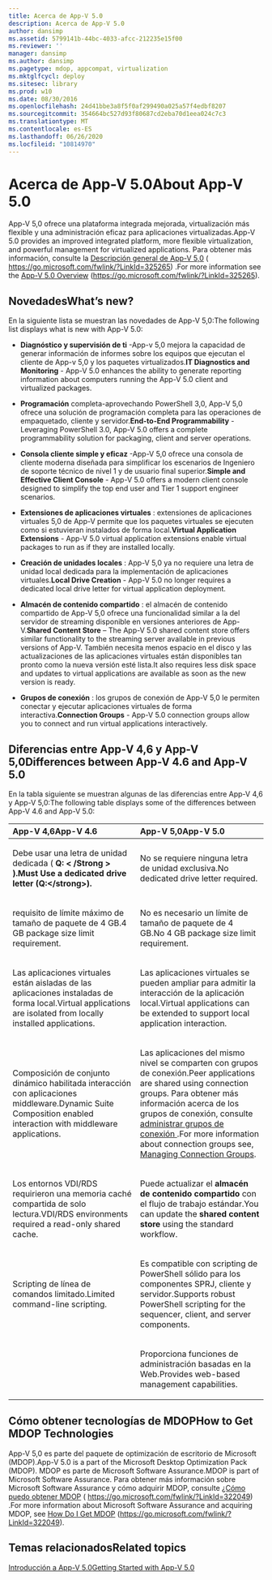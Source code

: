 ```yaml
---
title: Acerca de App-V 5.0
description: Acerca de App-V 5.0
author: dansimp
ms.assetid: 5799141b-44bc-4033-afcc-212235e15f00
ms.reviewer: ''
manager: dansimp
ms.author: dansimp
ms.pagetype: mdop, appcompat, virtualization
ms.mktglfcycl: deploy
ms.sitesec: library
ms.prod: w10
ms.date: 08/30/2016
ms.openlocfilehash: 24d41bbe3a8f5f0af299490a025a57f4edbf8207
ms.sourcegitcommit: 354664bc527d93f80687cd2eba70d1eea024c7c3
ms.translationtype: MT
ms.contentlocale: es-ES
ms.lasthandoff: 06/26/2020
ms.locfileid: "10814970"
---
```

# <span data-ttu-id="55af9-103">Acerca de App-V 5.0</span><span class="sxs-lookup"><span data-stu-id="55af9-103">About App-V 5.0</span></span>


<span data-ttu-id="55af9-104">App-V 5,0 ofrece una plataforma integrada mejorada, virtualización más flexible y una administración eficaz para aplicaciones virtualizadas.</span><span class="sxs-lookup"><span data-stu-id="55af9-104">App-V 5.0 provides an improved integrated platform, more flexible virtualization, and powerful management for virtualized applications.</span></span> <span data-ttu-id="55af9-105">Para obtener más información, consulte la [Descripción general de App-V 5,0](https://go.microsoft.com/fwlink/?LinkId=325265) ( https://go.microsoft.com/fwlink/?LinkId=325265) .</span><span class="sxs-lookup"><span data-stu-id="55af9-105">For more information see the [App-V 5.0 Overview](https://go.microsoft.com/fwlink/?LinkId=325265) (https://go.microsoft.com/fwlink/?LinkId=325265).</span></span>

## <a href="" id="what-s-new-"></a><span data-ttu-id="55af9-106">Novedades</span><span class="sxs-lookup"><span data-stu-id="55af9-106">What’s new?</span></span>


<span data-ttu-id="55af9-107">En la siguiente lista se muestran las novedades de App-V 5,0:</span><span class="sxs-lookup"><span data-stu-id="55af9-107">The following list displays what is new with App-V 5.0:</span></span>

-   <span data-ttu-id="55af9-108">**Diagnóstico y supervisión de ti** -App-v 5,0 mejora la capacidad de generar información de informes sobre los equipos que ejecutan el cliente de App-v 5,0 y los paquetes virtualizados.</span><span class="sxs-lookup"><span data-stu-id="55af9-108">**IT Diagnostics and Monitoring** - App-V 5.0 enhances the ability to generate reporting information about computers running the App-V 5.0 client and virtualized packages.</span></span>

-   <span data-ttu-id="55af9-109">**Programación** completa-aprovechando PowerShell 3,0, App-V 5,0 ofrece una solución de programación completa para las operaciones de empaquetado, cliente y servidor.</span><span class="sxs-lookup"><span data-stu-id="55af9-109">**End-to-End Programmability** - Leveraging PowerShell 3.0, App-V 5.0 offers a complete programmability solution for packaging, client and server operations.</span></span>

-   <span data-ttu-id="55af9-110">**Consola cliente simple y eficaz** -App-V 5,0 ofrece una consola de cliente moderna diseñada para simplificar los escenarios de Ingeniero de soporte técnico de nivel 1 y de usuario final superior.</span><span class="sxs-lookup"><span data-stu-id="55af9-110">**Simple and Effective Client Console** - App-V 5.0 offers a modern client console designed to simplify the top end user and Tier 1 support engineer scenarios.</span></span>

-   <span data-ttu-id="55af9-111">**Extensiones de aplicaciones virtuales** : extensiones de aplicaciones virtuales 5,0 de App-V permite que los paquetes virtuales se ejecuten como si estuvieran instalados de forma local.</span><span class="sxs-lookup"><span data-stu-id="55af9-111">**Virtual Application Extensions** - App-V 5.0 virtual application extensions enable virtual packages to run as if they are installed locally.</span></span>

-   <span data-ttu-id="55af9-112">**Creación de unidades locales** : App-V 5,0 ya no requiere una letra de unidad local dedicada para la implementación de aplicaciones virtuales.</span><span class="sxs-lookup"><span data-stu-id="55af9-112">**Local Drive Creation** - App-V 5.0 no longer requires a dedicated local drive letter for virtual application deployment.</span></span>

-   <span data-ttu-id="55af9-113">**Almacén de contenido compartido** : el almacén de contenido compartido de App-V 5,0 ofrece una funcionalidad similar a la del servidor de streaming disponible en versiones anteriores de App-V.</span><span class="sxs-lookup"><span data-stu-id="55af9-113">**Shared Content Store** – The App-V 5.0 shared content store offers similar functionality to the streaming server available in previous versions of App-V.</span></span> <span data-ttu-id="55af9-114">También necesita menos espacio en el disco y las actualizaciones de las aplicaciones virtuales están disponibles tan pronto como la nueva versión esté lista.</span><span class="sxs-lookup"><span data-stu-id="55af9-114">It also requires less disk space and updates to virtual applications are available as soon as the new version is ready.</span></span>

-   <span data-ttu-id="55af9-115">**Grupos de conexión** : los grupos de conexión de App-V 5,0 le permiten conectar y ejecutar aplicaciones virtuales de forma interactiva.</span><span class="sxs-lookup"><span data-stu-id="55af9-115">**Connection Groups** - App-V 5.0 connection groups allow you to connect and run virtual applications interactively.</span></span>

## <a href="" id="bkmk-diff-46-50"></a><span data-ttu-id="55af9-116">Diferencias entre App-V 4,6 y App-V 5,0</span><span class="sxs-lookup"><span data-stu-id="55af9-116">Differences between App-V 4.6 and App-V 5.0</span></span>


<span data-ttu-id="55af9-117">En la tabla siguiente se muestran algunas de las diferencias entre App-V 4,6 y App-V 5,0:</span><span class="sxs-lookup"><span data-stu-id="55af9-117">The following table displays some of the differences between App-V 4.6 and App-V 5.0:</span></span>

<table>
<colgroup>
<col width="50%" />
<col width="50%" />
</colgroup>
<thead>
<tr class="header">
<th align="left"><span data-ttu-id="55af9-118">App-V 4,6</span><span class="sxs-lookup"><span data-stu-id="55af9-118">App-V 4.6</span></span></th>
<th align="left"><span data-ttu-id="55af9-119">App-V 5,0</span><span class="sxs-lookup"><span data-stu-id="55af9-119">App-V 5.0</span></span></th>
</tr>
</thead>
<tbody>
<tr class="odd">
<td align="left"><p><span data-ttu-id="55af9-120">Debe usar una letra de unidad dedicada ( <strong> Q: &lt; /Strong &gt; ).</span><span class="sxs-lookup"><span data-stu-id="55af9-120">Must Use a dedicated drive letter (<strong>Q:&lt;/strong&gt;).</span></span></p></td>
<td align="left"><p><span data-ttu-id="55af9-121">No se requiere ninguna letra de unidad exclusiva.</span><span class="sxs-lookup"><span data-stu-id="55af9-121">No dedicated drive letter required.</span></span></p></td>
</tr>
<tr class="even">
<td align="left"><p><span data-ttu-id="55af9-122">requisito de límite máximo de tamaño de paquete de 4 GB.</span><span class="sxs-lookup"><span data-stu-id="55af9-122">4 GB package size limit requirement.</span></span></p></td>
<td align="left"><p><span data-ttu-id="55af9-123">No es necesario un límite de tamaño de paquete de 4 GB.</span><span class="sxs-lookup"><span data-stu-id="55af9-123">No 4 GB package size limit requirement.</span></span></p></td>
</tr>
<tr class="odd">
<td align="left"><p><span data-ttu-id="55af9-124">Las aplicaciones virtuales están aisladas de las aplicaciones instaladas de forma local.</span><span class="sxs-lookup"><span data-stu-id="55af9-124">Virtual applications are isolated from locally installed applications.</span></span></p></td>
<td align="left"><p><span data-ttu-id="55af9-125">Las aplicaciones virtuales se pueden ampliar para admitir la interacción de la aplicación local.</span><span class="sxs-lookup"><span data-stu-id="55af9-125">Virtual applications can be extended to support local application interaction.</span></span></p></td>
</tr>
<tr class="even">
<td align="left"><p><span data-ttu-id="55af9-126">Composición de conjunto dinámico habilitada interacción con aplicaciones middleware.</span><span class="sxs-lookup"><span data-stu-id="55af9-126">Dynamic Suite Composition enabled interaction with middleware applications.</span></span></p></td>
<td align="left"><p><span data-ttu-id="55af9-127">Las aplicaciones del mismo nivel se comparten con grupos de conexión.</span><span class="sxs-lookup"><span data-stu-id="55af9-127">Peer applications are shared using connection groups.</span></span> <span data-ttu-id="55af9-128">Para obtener más información acerca de los grupos de conexión, consulte <a href="managing-connection-groups.md" data-raw-source="[Managing Connection Groups](managing-connection-groups.md)"> administrar grupos de conexión </a> .</span><span class="sxs-lookup"><span data-stu-id="55af9-128">For more information about connection groups see, <a href="managing-connection-groups.md" data-raw-source="[Managing Connection Groups](managing-connection-groups.md)">Managing Connection Groups</a>.</span></span></p></td>
</tr>
<tr class="odd">
<td align="left"><p><span data-ttu-id="55af9-129">Los entornos VDI/RDS requirieron una memoria caché compartida de solo lectura.</span><span class="sxs-lookup"><span data-stu-id="55af9-129">VDI/RDS environments required a read-only shared cache.</span></span></p></td>
<td align="left"><p><span data-ttu-id="55af9-130">Puede actualizar el <strong> almacén de contenido compartido </strong> con el flujo de trabajo estándar.</span><span class="sxs-lookup"><span data-stu-id="55af9-130">You can update the <strong>shared content store</strong> using the standard workflow.</span></span></p></td>
</tr>
<tr class="even">
<td align="left"><p><span data-ttu-id="55af9-131">Scripting de línea de comandos limitado.</span><span class="sxs-lookup"><span data-stu-id="55af9-131">Limited command-line scripting.</span></span></p></td>
<td align="left"><p><span data-ttu-id="55af9-132">Es compatible con scripting de PowerShell sólido para los componentes SPRJ, cliente y servidor.</span><span class="sxs-lookup"><span data-stu-id="55af9-132">Supports robust PowerShell scripting for the sequencer, client, and server components.</span></span></p></td>
</tr>
<tr class="odd">
<td align="left"><p></p></td>
<td align="left"><p><span data-ttu-id="55af9-133">Proporciona funciones de administración basadas en la Web.</span><span class="sxs-lookup"><span data-stu-id="55af9-133">Provides web-based management capabilities.</span></span></p></td>
</tr>
</tbody>
</table>

 

## <span data-ttu-id="55af9-134">Cómo obtener tecnologías de MDOP</span><span class="sxs-lookup"><span data-stu-id="55af9-134">How to Get MDOP Technologies</span></span>


<span data-ttu-id="55af9-135">App-V 5,0 es parte del paquete de optimización de escritorio de Microsoft (MDOP).</span><span class="sxs-lookup"><span data-stu-id="55af9-135">App-V 5.0 is a part of the Microsoft Desktop Optimization Pack (MDOP).</span></span> <span data-ttu-id="55af9-136">MDOP es parte de Microsoft Software Assurance.</span><span class="sxs-lookup"><span data-stu-id="55af9-136">MDOP is part of Microsoft Software Assurance.</span></span> <span data-ttu-id="55af9-137">Para obtener más información sobre Microsoft Software Assurance y cómo adquirir MDOP, consulte [¿Cómo puedo obtener MDOP](https://go.microsoft.com/fwlink/?LinkId=322049) ( https://go.microsoft.com/fwlink/?LinkId=322049) .</span><span class="sxs-lookup"><span data-stu-id="55af9-137">For more information about Microsoft Software Assurance and acquiring MDOP, see [How Do I Get MDOP](https://go.microsoft.com/fwlink/?LinkId=322049) (https://go.microsoft.com/fwlink/?LinkId=322049).</span></span>






## <span data-ttu-id="55af9-138">Temas relacionados</span><span class="sxs-lookup"><span data-stu-id="55af9-138">Related topics</span></span>


[<span data-ttu-id="55af9-139">Introducción a App-V 5.0</span><span class="sxs-lookup"><span data-stu-id="55af9-139">Getting Started with App-V 5.0</span></span>](getting-started-with-app-v-50--rtm.md)

 

 





